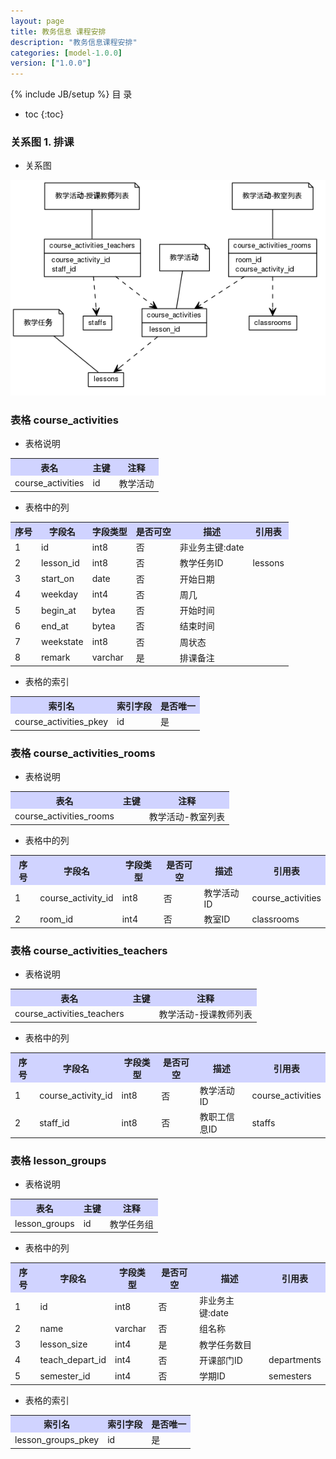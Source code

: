 ```yaml
---
layout: page
title: 教务信息 课程安排
description: "教务信息课程安排"
categories: [model-1.0.0]
version: ["1.0.0"]
---
```

{% include JB/setup %}
 目  录

* toc
{:toc}


### 关系图 1. 排课
  * 关系图
  
![排课](images/course_activities.png)



### 表格 course_activities

  * 表格说明

<table class="table table-bordered table-striped table-condensed">
<tr><th style="background-color:#D0D3FF">表名</th><th style="background-color:#D0D3FF">主键</th><th style="background-color:#D0D3FF">注释</th>  </tr>
<tr><td>course_activities</td><td>id</td><td>教学活动</td>  </tr>
</table>

  * 表格中的列

<table class="table table-bordered table-striped table-condensed">
<tr><th style="background-color:#D0D3FF">序号</th><th style="background-color:#D0D3FF">字段名</th><th style="background-color:#D0D3FF">字段类型</th><th style="background-color:#D0D3FF">是否可空</th><th style="background-color:#D0D3FF">描述</th><th style="background-color:#D0D3FF">引用表</th>  </tr>
<tr><td>1</td><td>id</td><td>int8</td><td>否</td><td>非业务主键:date</td><td></td>  </tr>
<tr><td>2</td><td>lesson_id</td><td>int8</td><td>否</td><td>教学任务ID</td><td>lessons</td>  </tr>
<tr><td>3</td><td>start_on</td><td>date</td><td>否</td><td>开始日期</td><td></td>  </tr>
<tr><td>4</td><td>weekday</td><td>int4</td><td>否</td><td>周几</td><td></td>  </tr>
<tr><td>5</td><td>begin_at</td><td>bytea</td><td>否</td><td>开始时间</td><td></td>  </tr>
<tr><td>6</td><td>end_at</td><td>bytea</td><td>否</td><td>结束时间</td><td></td>  </tr>
<tr><td>7</td><td>weekstate</td><td>int8</td><td>否</td><td>周状态</td><td></td>  </tr>
<tr><td>8</td><td>remark</td><td>varchar</td><td>是</td><td>排课备注</td><td></td>  </tr>
</table>

 
  * 表格的索引

<table class="table table-bordered table-striped table-condensed">
  <tr>
<th style="background-color:#D0D3FF">索引名</th><th style="background-color:#D0D3FF">索引字段</th><th style="background-color:#D0D3FF">是否唯一</th>  </tr>
<tr><td>course_activities_pkey</td><td>id&nbsp;</td><td>是</td>  </tr>
</table>

### 表格 course_activities_rooms

  * 表格说明

<table class="table table-bordered table-striped table-condensed">
<tr><th style="background-color:#D0D3FF">表名</th><th style="background-color:#D0D3FF">主键</th><th style="background-color:#D0D3FF">注释</th>  </tr>
<tr><td>course_activities_rooms</td><td></td><td>教学活动-教室列表</td>  </tr>
</table>

  * 表格中的列

<table class="table table-bordered table-striped table-condensed">
<tr><th style="background-color:#D0D3FF">序号</th><th style="background-color:#D0D3FF">字段名</th><th style="background-color:#D0D3FF">字段类型</th><th style="background-color:#D0D3FF">是否可空</th><th style="background-color:#D0D3FF">描述</th><th style="background-color:#D0D3FF">引用表</th>  </tr>
<tr><td>1</td><td>course_activity_id</td><td>int8</td><td>否</td><td>教学活动ID</td><td>course_activities</td>  </tr>
<tr><td>2</td><td>room_id</td><td>int4</td><td>否</td><td>教室ID</td><td>classrooms</td>  </tr>
</table>

 

### 表格 course_activities_teachers

  * 表格说明

<table class="table table-bordered table-striped table-condensed">
<tr><th style="background-color:#D0D3FF">表名</th><th style="background-color:#D0D3FF">主键</th><th style="background-color:#D0D3FF">注释</th>  </tr>
<tr><td>course_activities_teachers</td><td></td><td>教学活动-授课教师列表</td>  </tr>
</table>

  * 表格中的列

<table class="table table-bordered table-striped table-condensed">
<tr><th style="background-color:#D0D3FF">序号</th><th style="background-color:#D0D3FF">字段名</th><th style="background-color:#D0D3FF">字段类型</th><th style="background-color:#D0D3FF">是否可空</th><th style="background-color:#D0D3FF">描述</th><th style="background-color:#D0D3FF">引用表</th>  </tr>
<tr><td>1</td><td>course_activity_id</td><td>int8</td><td>否</td><td>教学活动ID</td><td>course_activities</td>  </tr>
<tr><td>2</td><td>staff_id</td><td>int8</td><td>否</td><td>教职工信息ID</td><td>staffs</td>  </tr>
</table>

 

### 表格 lesson_groups

  * 表格说明

<table class="table table-bordered table-striped table-condensed">
<tr><th style="background-color:#D0D3FF">表名</th><th style="background-color:#D0D3FF">主键</th><th style="background-color:#D0D3FF">注释</th>  </tr>
<tr><td>lesson_groups</td><td>id</td><td>教学任务组</td>  </tr>
</table>

  * 表格中的列

<table class="table table-bordered table-striped table-condensed">
<tr><th style="background-color:#D0D3FF">序号</th><th style="background-color:#D0D3FF">字段名</th><th style="background-color:#D0D3FF">字段类型</th><th style="background-color:#D0D3FF">是否可空</th><th style="background-color:#D0D3FF">描述</th><th style="background-color:#D0D3FF">引用表</th>  </tr>
<tr><td>1</td><td>id</td><td>int8</td><td>否</td><td>非业务主键:date</td><td></td>  </tr>
<tr><td>2</td><td>name</td><td>varchar</td><td>否</td><td>组名称</td><td></td>  </tr>
<tr><td>3</td><td>lesson_size</td><td>int4</td><td>是</td><td>教学任务数目</td><td></td>  </tr>
<tr><td>4</td><td>teach_depart_id</td><td>int4</td><td>否</td><td>开课部门ID</td><td>departments</td>  </tr>
<tr><td>5</td><td>semester_id</td><td>int4</td><td>否</td><td>学期ID</td><td>semesters</td>  </tr>
</table>

 
  * 表格的索引

<table class="table table-bordered table-striped table-condensed">
  <tr>
<th style="background-color:#D0D3FF">索引名</th><th style="background-color:#D0D3FF">索引字段</th><th style="background-color:#D0D3FF">是否唯一</th>  </tr>
<tr><td>lesson_groups_pkey</td><td>id&nbsp;</td><td>是</td>  </tr>
</table>
